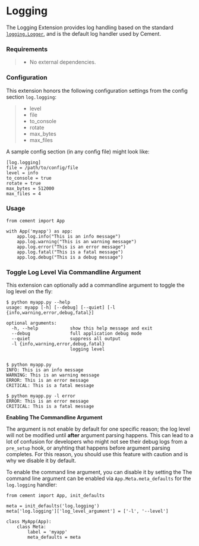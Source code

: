 # Logging



The Logging Extension provides log handling based on the standard [`logging.Logger`](https://docs.python.org/3.6/library/logging.html#logging.Logger), and is the default log handler used by Cement.

### Requirements

> * No external dependencies.

### Configuration

This extension honors the following configuration settings from the config section `log.logging`:

> * level
> * file
> * to\_console
> * rotate
> * max\_bytes
> * max\_files

A sample config section \(in any config file\) might look like:

```text
[log.logging]
file = /path/to/config/file
level = info
to_console = true
rotate = true
max_bytes = 512000
max_files = 4
```

### Usage

```text
from cement import App

with App('myapp') as app:
    app.log.info("This is an info message")
    app.log.warning("This is an warning message")
    app.log.error("This is an error message")
    app.log.fatal("This is a fatal message")
    app.log.debug("This is a debug message")
```

### Toggle Log Level Via Commandline Argument

This extension can optionally add a commandline argument to toggle the log level on the fly:

```text
$ python myapp.py --help
usage: myapp [-h] [--debug] [--quiet] [-l {info,warning,error,debug,fatal}]

optional arguments:
  -h, --help            show this help message and exit
  --debug               full application debug mode
  --quiet               suppress all output
  -l {info,warning,error,debug,fatal}
                        logging level


$ python myapp.py
INFO: This is an info message
WARNING: This is an warning message
ERROR: This is an error message
CRITICAL: This is a fatal message

$ python myapp.py -l error
ERROR: This is an error message
CRITICAL: This is a fatal message
```

**Enabling The Commandline Argument**

The argument is not enable by default for one specific reason; the log level will not be modified until **after** argument parsing happens. This can lead to a lot of confusion for developers who might not see their debug logs from a `pre_setup` hook, or anyhting that happens before argument parsing completes. For this reason, you should use this feature with caution and is why we disable it by default.

To enable the command line argument, you can disable it by setting the The command line argument can be enabled via `App.Meta.meta_defaults` for the `log.logging` handler:

```text
from cement import App, init_defaults

meta = init_defaults('log.logging')
meta['log.logging']['log_level_argument'] = ['-l', '--level']

class MyApp(App):
    class Meta:
        label = 'myapp'
        meta_defaults = meta
```

